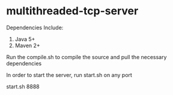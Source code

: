 # multithreaded-tcp-server

Dependencies Include:

1. Java 5+
2. Maven 2+

Run the compile.sh to compile the source and pull the necessary dependencies 

In order to start the server, run start.sh on any port

start.sh 8888

